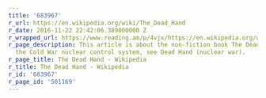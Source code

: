 ```yaml
---
title: '683967'
r_url: https://en.wikipedia.org/wiki/The_Dead_Hand
r_date: 2016-11-22 22:42:06.389000000 Z
r_wrapped_url: https://www.reading.am/p/4vjx/https://en.wikipedia.org/wiki/The_Dead_Hand
r_page_description: This article is about the non-fiction book The Dead Hand. For
  the Cold War nuclear control system, see Dead Hand (nuclear war).
r_page_title: The Dead Hand - Wikipedia
r_title: The Dead Hand - Wikipedia
r_id: '683967'
r_page_id: '501169'
---
```


